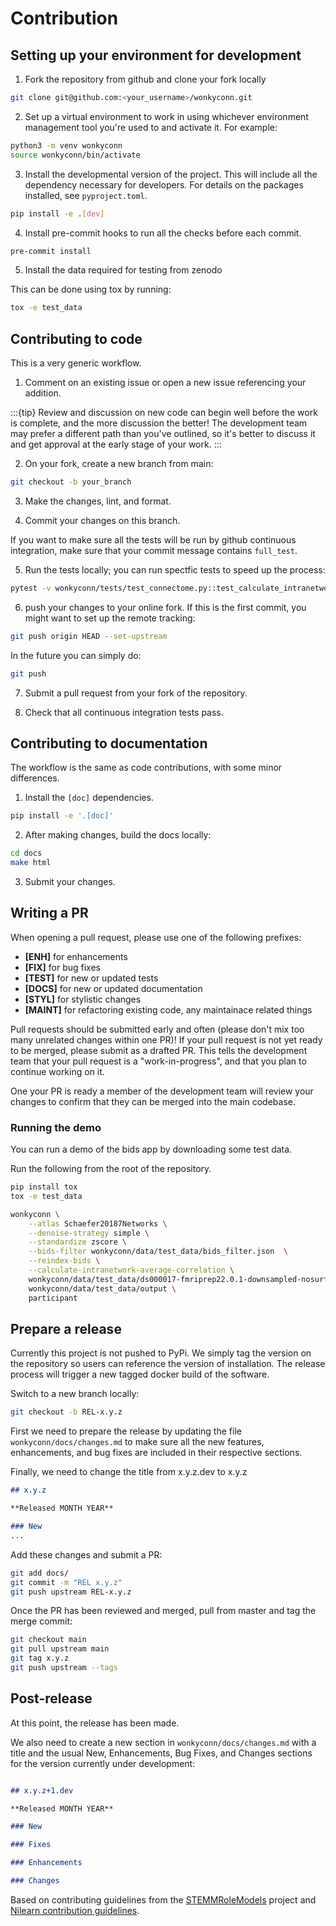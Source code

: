 # Contribution

## Setting up your environment for development

1. Fork the repository from github and clone your fork locally

```bash
git clone git@github.com:<your_username>/wonkyconn.git
```

2. Set up a virtual environment to work in using whichever environment management tool you're used to and activate it. For example:

```bash
python3 -m venv wonkyconn
source wonkyconn/bin/activate
```

3. Install the developmental version of the project. This will include all the dependency necessary for developers. For details on the packages installed, see `pyproject.toml`.

```bash
pip install -e .[dev]
```

4. Install pre-commit hooks to run all the checks before each commit.

```bash
pre-commit install
```

5. Install the data required for testing from zenodo

This can be done using tox by running:

```bash
tox -e test_data
```

## Contributing to code

This is a very generic workflow.

1. Comment on an existing issue or open a new issue referencing your addition.

:::{tip}
Review and discussion on new code can begin well before the work is complete, and the more discussion the better!
The development team may prefer a different path than you've outlined, so it's better to discuss it and get approval at the early stage of your work.
:::

2. On your fork, create a new branch from main:

```bash
git checkout -b your_branch
```

3. Make the changes, lint, and format.

4. Commit your changes on this branch.

If you want to make sure all the tests will be run by github continuous integration,
make sure that your commit message contains `full_test`.

5. Run the tests locally; you can run spectfic tests to speed up the process:

```bash
pytest -v wonkyconn/tests/test_connectome.py::test_calculate_intranetwork_correlation
```

6. push your changes to your online fork. If this is the first commit, you might want to set up the remote tracking:

```bash
git push origin HEAD --set-upstream
```
In the future you can simply do:

```bash
git push
```
7. Submit a pull request from your fork of the repository.

8. Check that all continuous integration tests pass.

## Contributing to documentation

The workflow is the same as code contributions, with some minor differences.

1. Install the `[doc]` dependencies.

```bash
pip install -e '.[doc]'
```

2. After making changes, build the docs locally:

```bash
cd docs
make html
```

3. Submit your changes.

## Writing a PR

When opening a pull request, please use one of the following prefixes:

- **[ENH]** for enhancements
- **[FIX]** for bug fixes
- **[TEST]** for new or updated tests
- **[DOCS]** for new or updated documentation
- **[STYL]** for stylistic changes
- **[MAINT]** for refactoring existing code, any maintainace related things

Pull requests should be submitted early and often (please don't mix too many unrelated changes within one PR)!
If your pull request is not yet ready to be merged, please submit as a drafted PR.
This tells the development team that your pull request is a "work-in-progress", and that you plan to continue working on it.

One your PR is ready a member of the development team will review your changes to confirm that they can be merged into the main codebase.

### Running the demo

You can run a demo of the bids app by downloading some test data.

Run the following from the root of the repository.

```bash
pip install tox
tox -e test_data
```

```bash
wonkyconn \
    --atlas Schaefer20187Networks \
    --denoise-strategy simple \
    --standardize zscore \
    --bids-filter wonkyconn/data/test_data/bids_filter.json  \
    --reindex-bids \
    --calculate-intranetwork-average-correlation \
    wonkyconn/data/test_data/ds000017-fmriprep22.0.1-downsampled-nosurface \
    wonkyconn/data/test_data/output \
    participant
```

## Prepare a release

Currently this project is not pushed to PyPi.
We simply tag the version on the repository so users can reference the version of installation.
The release process will trigger a new tagged docker build of the software.

Switch to a new branch locally:

```bash
git checkout -b REL-x.y.z
```
First we need to prepare the release by updating the file `wonkyconn/docs/changes.md` to make sure all the new features, enhancements, and bug fixes are included in their respective sections.

Finally, we need to change the title from x.y.z.dev to x.y.z

```markdown
## x.y.z

**Released MONTH YEAR**

### New
...
```
Add these changes and submit a PR:

```bash
git add docs/
git commit -m "REL x.y.z"
git push upstream REL-x.y.z
```

Once the PR has been reviewed and merged, pull from master and tag the merge commit:

```bash
git checkout main
git pull upstream main
git tag x.y.z
git push upstream --tags
```

## Post-release

At this point, the release has been made.

We also need to create a new section in `wonkyconn/docs/changes.md` with a title and the usual New, Enhancements, Bug Fixes, and Changes sections for the version currently under development:

```markdown

## x.y.z+1.dev

**Released MONTH YEAR**

### New

### Fixes

### Enhancements

### Changes
```

Based on contributing guidelines from the [STEMMRoleModels](https://github.com/KirstieJane/STEMMRoleModels/blob/gh-pages/CONTRIBUTING.md) project and [Nilearn contribution guidelines](https://nilearn.github.io/stable/development.html).
